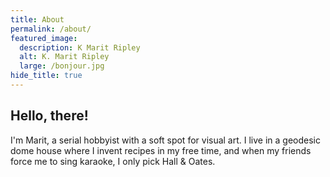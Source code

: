```yaml
---
title: About
permalink: /about/
featured_image: 
  description: K Marit Ripley
  alt: K. Marit Ripley
  large: /bonjour.jpg
hide_title: true
---
```


## Hello, there!

I'm Marit, a serial hobbyist with a soft spot for visual art. I live in a geodesic dome house where I invent recipes in my free time, and when my friends force me to sing karaoke, I only pick Hall & Oates.